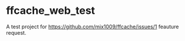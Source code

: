 # ffcache_web_test

A test project for https://github.com/mix1009/ffcache/issues/1 feauture request.
